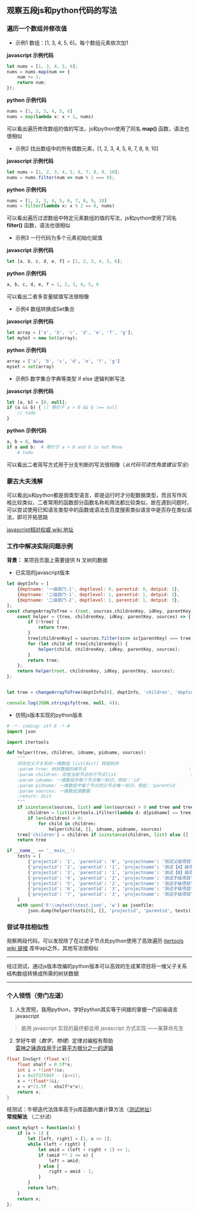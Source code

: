 ## 观察五段js和python代码的写法
### 遍历一个数组并修改值
+ 示例1 数组：[1, 3, 4, 5, 6]，每个数组元素依次加1    
   
__javascript 示例代码__   
```javascript
let nums = [1, 3, 4, 5, 6];
nums = nums.map(num => {
    num += 1;
    return num;
});
```
__python 示例代码__   
```python
nums = [1, 2, 3, 4, 5, 6]
nums = map(lambda x: x + 1, nums)
``` 
可以看出遍历修改数组的值的写法，js和python使用了同名 __map()__ 函数，语法也很相似      
+ 示例2 找出数组中的所有偶数元素，[1, 2, 3, 4, 5, 6, 7, 8, 9, 10]      
   
__javascript 示例代码__   
```javascript
let nums = [1, 2, 3, 4, 5, 6, 7, 8, 9, 10];
nums = nums.filter(num => num % 2 === 0);
```
__python 示例代码__    
```python
nums = [1, 2, 3, 4, 5, 6, 7, 8, 9, 10]
nums = filter(lambda x: x % 2 == 0, nums)
```
可以看出遍历过滤数组中特定元素数组的值的写法，js和python使用了同名 __filter()__ 函数，语法也很相似  
+ 示例3 一行代码为多个元素初始化赋值  
         
__javascript 示例代码__    
```javascript
let [a, b, c, d, e, f] = [1, 2, 3, 4, 5, 6];
```
__python 示例代码__   
```python
a, b, c, d, e, f = 1, 2, 3, 4, 5, 6
```
可以看出二者多变量赋值写法很相像   
+ 示例4 数组转换成Set集合   
  
__javascript 示例代码__       
```javascript
let array = ['a', 'b', 'c', 'd', 'e', 'f', 'g'];
let mySet = new Set(array);
```
__python 示例代码__   
```python
array = ['a', 'b', 'c', 'd', 'e', 'f', 'g']
myset = set(array)
```
+ 示例5 数字集合字典等类型 if else 逻辑判断写法   

__javascript 示例代码__   
```javascript
let [a, b] = [0, null];
if (a && b) { // 等价于 a > 0 && b !== null
    // todo
}
```
__python 示例代码__
```python
a, b = 0, None
if a and b:  # 等价于 a > 0 and b is not None
    # todo
```
可以看出二者简写方式用于分支判断的写法很相像（_从代码可读性角度建议写全_）   
### 蒙古大夫浅解
可以看出js和python都是弱类型语言，即是运行时才分配数据类型，而且写作风格比较类似，二者常用的函数部分函数名称和用法都比较类似，故在遇到问题时，可以尝试使用已知语言类型中的函数或语法去百度搜索类似语言中是否存在类似语法，即可开拓思路   

[javascript相对权威 wiki 地址](https://developer.mozilla.org/zh-CN/docs/Web/JavaScript/Reference/Global_Objects/Array)

### 工作中解决实际问题示例
__背景：__ 某项目页面上需要提供 N 叉树的数据    
+ 已实现的javascript版本       
```javascript
let deptInfo = [
    {deptname: '一级部门-1', deptlevel: 0, parentid: 0, detpid: 1},
    {deptname: '二级部门-1', deptlevel: 1, parentid: 1, detpid: 2},
    {deptname: '二级部门-2', deptlevel: 1, parentid: 1, detpid: 3},
];
const changeArrayToTree = (root, sources,childrenKey, idKey, parentKey) => {
    const helper = (tree, childrenKey, idKey, parentKey, sources) => {
        if (!tree) {
            return tree;
        }
        tree[childrenKey] = sources.filter(sc=> sc[parentKey] === tree[idKey]) || [];
        for (let child of tree[childrenKey]) {
            helper(child, childrenKey, idKey, parentKey, sources);
        }
        return tree;
    };
    return helper(root, childrenKey, idKey, parentKey, sources);
};


let tree = changeArrayToTree(deptInfo[0], deptInfo, 'children', 'deptid', 'parentid');

console.log(JSON.stringify(tree, null, 4));
```
+ 仿照js版本实现的python版本       
```python
# -*- coding: utf-8 -*-#
import json

import itertools

def helper(tree, children, idname, pidname, sources):
    """
    将存在父子关系的一维数组 list[dict] 转成树状
    :param tree: 树状数据的根节点                                       :type tree: dict
    :param children: 存放当前节点的子节点list                            :type children: list
    :param idname: 一维数组中每个节点唯一标识，例如：'id'                   :type idname: str
    :param pidname: 一维数组中每个节点的父节点唯一标识，例如：'parentid'      :type pidname: str
    :param sources: 一维数组源数据
    :return: dict
    """
    if isinstance(sources, list) and len(sources) > 0 and tree and tree.get('mold', '') != 'pers':
        children = list(itertools.ifilter(lambda d: d[pidname] == tree[idname], sources))
        if len(children) > 0:
            for child in children:
                helper(child, [], idname, pidname, sources)
    tree['children'] = children if isinstance(children, list) else []
    return tree

if __name__ == '__main__':
    tests = [
        {'projectid': '1', 'parentid': '0', 'projectname': '测试父级项目节点-1'},
        {'projectid': '2', 'parentid': '1', 'projectname': '测试【A】级项目节点-1-1'},
        {'projectid': '3', 'parentid': '1', 'projectname': '测试【B】级项目节点-1-1'},
        {'projectid': '4', 'parentid': '2', 'projectname': '测试子级项目节点-A-1'},
        {'projectid': '5', 'parentid': '2', 'projectname': '测试子级项目节点-A-2'},
        {'projectid': '6', 'parentid': '3', 'projectname': '测试子级项目节点-B-1'},
        {'projectid': '7', 'parentid': '3', 'projectname': '测试子级项目节点-B-2'},
    ]
    with open('F:\\mytest\\test.json', 'w') as jsonfile:
        json.dump(helper(tests[0], [], 'projectid', 'parentid', tests), jsonfile, ensure_ascii=False)
```
### 尝试寻找相似性  
观察两段代码，可以发现除了在过滤子节点处python使用了高效遍历 [itertools wiki 链接](https://docs.python.org/2/library/itertools.html) 库中api之外，其他写法很相似   
********
经过测试，通过js版本改编的python版本可以高效的生成某项目将一维父子关系结构数组转换成所需的树状数据
********
### 个人领悟（旁门左道）
1. 人生苦短，我用python，学好python其实等于间接的掌握一门前端语言javascript   
> 能用 javascript 实现的最终都会用 javascript 方式实现  ——某算命先生         
2. 学好牛顿（_数学、物理_）定律对编程有帮助     
[雷神之锤游戏用于计算平方根分之一的逻辑](https://www.beyond3d.com/content/articles/8/)      
```C
float InvSqrt (float x){
    float xhalf = 0.5f*x;
    int i = *(int*)&x;
    i = 0x5f3759df - (i>>1);
    x = *(float*)&i;
    x = x*(1.5f - xhalf*x*x);
    return x;
}
```
经测试：牛顿迭代法效率高于js库函数内置计算方法（[测试地址](https://leetcode-cn.com/problems/sqrtx/submissions/)）    
__常规解法__ （_二分法_）         
```javascript
const mySqrt = function(x) {
    if (x > 1) {
        let [left, right] = [1, x >> 1];
        while (left < right) {
            let amid = (left + right + 1) >> 1;
            if (amid ** 2 <= x) {
                left = amid;
            } else {
                right = amid - 1;
            }
        }
        return left;
    }
    return x;
};
```

